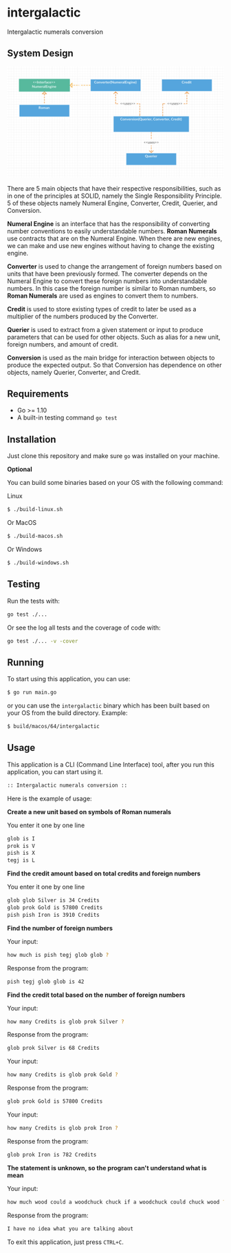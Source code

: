 # intergalactic

Intergalactic numerals conversion

## System Design

![System Design Solution](diagram.png)

There are 5 main objects that have their respective responsibilities, such as in one of the principles at SOLID, namely the Single Responsibility Principle. 5 of these objects namely Numeral Engine, Converter, Credit, Querier, and Conversion.

**Numeral Engine** is an interface that has the responsibility of converting number conventions to easily understandable numbers. **Roman Numerals** use contracts that are on the Numeral Engine. When there are new engines, we can make and use new engines without having to change the existing engine.

**Converter** is used to change the arrangement of foreign numbers based on units that have been previously formed. The converter depends on the Numeral Engine to convert these foreign numbers into understandable numbers. In this case the foreign number is similar to Roman numbers, so **Roman Numerals** are used as engines to convert them to numbers.

**Credit** is used to store existing types of credit to later be used as a multiplier of the numbers produced by the Converter.

**Querier** is used to extract from a given statement or input to produce parameters that can be used for other objects. Such as alias for a new unit, foreign numbers, and amount of credit.

**Conversion** is used as the main bridge for interaction between objects to produce the expected output. So that Conversion has dependence on other objects, namely Querier, Converter, and Credit.

## Requirements

* Go >= 1.10
* A built-in testing command `go test`

## Installation

Just clone this repository and make sure `go` was installed on your machine.

**Optional**

You can build some binaries based on your OS with the following command:

Linux
```bash
$ ./build-linux.sh
```

Or MacOS
```bash
$ ./build-macos.sh
```

Or Windows
```bash
$ ./build-windows.sh
```

## Testing

Run the tests with:

```bash
go test ./...
```

Or see the log all tests and the coverage of code with:

```bash
go test ./... -v -cover
```

## Running

To start using this application, you can use:

```bash
$ go run main.go
```

or you can use the `intergalactic` binary which has been built based on your OS from the build directory. Example:

```bash
$ build/macos/64/intergalactic
```

## Usage

This application is a CLI (Command Line Interface) tool, after you run this application, you can start using it.

```bash
:: Intergalactic numerals conversion ::
```

Here is the example of usage:

**Create a new unit based on symbols of Roman numerals**

You enter it one by one line
```bash
glob is I
prok is V
pish is X
tegj is L
```

**Find the credit amount based on total credits and foreign numbers**

You enter it one by one line
```bash
glob glob Silver is 34 Credits
glob prok Gold is 57800 Credits
pish pish Iron is 3910 Credits
```

**Find the number of foreign numbers**

Your input:
```bash
how much is pish tegj glob glob ?
```

Response from the program:
```bash
pish tegj glob glob is 42
```

**Find the credit total based on the number of foreign numbers**

Your input:
```bash
how many Credits is glob prok Silver ?
```

Response from the program:
```bash
glob prok Silver is 68 Credits
```

Your input:
```bash
how many Credits is glob prok Gold ?
```

Response from the program:
```bash
glob prok Gold is 57800 Credits
```

Your input:
```bash
how many Credits is glob prok Iron ?
```

Response from the program:
```bash
glob prok Iron is 782 Credits
```

**The statement is unknown, so the program can't understand what is mean**

Your input:
```bash
how much wood could a woodchuck chuck if a woodchuck could chuck wood ?
```

Response from the program:
```bash
I have no idea what you are talking about
```

To exit this application, just press `CTRL+C`.
